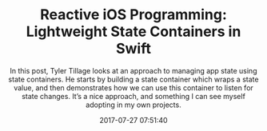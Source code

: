 ---
title: "Reactive iOS Programming: Lightweight State Containers in Swift"
subtitle: "In this post, Tyler Tillage looks at an approach to managing app state using state containers. He starts by building a state container which wraps a state value, and then demonstrates how we can use this container to listen for state changes. It’s a nice approach, and something I can see myself adopting in my own projects."
tags: ["state"]
link: "https://www.captechconsulting.com/blogs/state-containers-in-swift"
date: "2017-07-27 07:51:40"
---